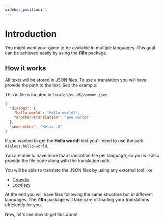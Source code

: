 ```yaml
---
sidebar_position: 1
---
```


# Introduction

You might want your game to be available in multiple languages. This goal can be achieved easily by using the **i18n** package.

## How it works

All texts will be stored in JSON files. To use a translation you will have provide the path to the text. See the example:

This is file is located in `locales/en_US/common.json`.

```json
{
  "dialogs": {
    "hello-world": "Hello world!",
    "another-translation": "Bye world!"
  },
  "some-other": "Hello :D"
}
```

If you wanted to get the **Hello world!** text you'll need to use the path `dialogs.hello-world`.

You are able to have more than translation file per language, so you will also provide the file code along with the translation path.

You will be able to translate the JSON files by using any external tool like:

- [Crowdin](https://crowdin.com/)
- [Localazy](https://localazy.com/)

At the end you will have files following the same structure but in different languages. The **i18n** package will take care of loading your translations efficiently for you.

Now, let's see how to get this done!
